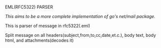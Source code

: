 EML(RFC5322) PARSER

*This aims to be a more complete implementation of go's net/mail package.*


This is parser of message in rfc5322(.eml)

Split message on all headers(subject,from,to,cc,date,et.c.), body text, body html, and attachments(decodes it)


